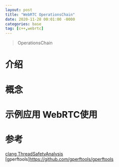 ```yaml
---
layout: post
title: "WebRTC OperationsChain"
date: 2020-11-28 00:01:00 -0000
categories: base
tag: [c++,webrtc]
---
```

>OperationsChain

介绍
=========

概念
=========


示例应用 WebRTC使用
==========


参考
=========
[clang ThreadSafetyAnalysis](https://opensource.apple.com/source/clang/clang-703.0.31/src/tools/clang/docs/ThreadSafetyAnalysis.rst.auto.html)
[gperftools]https://github.com/gperftools/gperftools